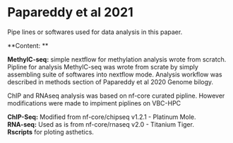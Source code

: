 # Papareddy et al 2021

Pipe lines or softwares used for data analysis in this papaer.<br/>

**Content: ** <br/> 

**MethylC-seq:** simple nextflow for methylation analysis wrote from scratch.<br/>
Pipline for analysis MethylC-seq was wrote from scrate by simply assembling suite of softwares  into nextflow mode. Analysis workflow was described in methods section of Papareddy et al 2020 Genome bilogy. <br/>

ChIP and RNAseq analysis was based on nf-core curated pipline. However modifications were made to impiment piplines on VBC-HPC

**ChIP-Seq:** Modified from nf-core/chipseq v1.2.1 - Platinum Mole. <br/>
**RNA-seq:** Used as is from nf-core/rnaseq v2.0 - Titanium Tiger. <br/>
**Rscripts** for ploting asthetics.
